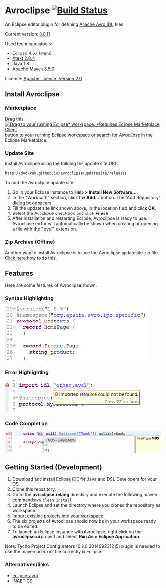 # Avroclipse [![Build Status](https://travis-ci.org/dvdkruk/avroclipse.svg)](https://travis-ci.org/dvdkruk/avroclipse)

An Eclipse editor plugin for defining [Apache Avro IDL](http://avro.apache.org/docs/current/idl.html) files.

Current version: [0.0.11](https://github.com/dvdkruk/avroclipse/releases/tag/0.0.11)

Used techniques/tools:
- [Eclipse 4.5.1 (Mars)](http://www.eclipse.org/home/index.php)
- [Xtext 2.8.4](https://eclipse.org/Xtext/)
- Java 1.8
- [Apache Maven 3.5.0](https://maven.apache.org/)

License: [Apache License, Version 2.0](https://github.com/dvdkruk/avroclipse/blob/master/LICENSE)

## Install Avroclipse
### Marketplace
Drag this[![Drag to your running Eclipse* workspace. *Requires Eclipse Marketplace Client](https://marketplace.eclipse.org/sites/all/themes/solstice/public/images/marketplace/btn-install.svg)](http://marketplace.eclipse.org/marketplace-client-intro?mpc_install=2600501 "Drag to your running Eclipse* workspace. *Requires Eclipse Marketplace Client") button to your running Eclipse workspace or search for *Avroclipse* in the Eclipse Marketplace.

### Update Site
Install Avroclipse using the folloing the update site URL:
````
http://dvdkruk.github.io/avroclipse/updatesite/releases
````
To add the Avroclipse update site:

1. Go in your Eclipse instance to **Help > Install New Software...**. 
2. In the "Work with" section, click the **Add...** button. The "Add Repository" dialog box appears.
3. Fill the update site link shown above, in the location field and click **OK**.
4. Select the Avoclipse checkbox and click **Finish**.
5. After installation and restarting Eclipse, Avroclipse is ready to use. Avroclipse editor will automatically be shown when creating or opening a file with the *".avdl"* extension.

### Zip Archive (Offline)
Another way to install Avroclipse is to use the Avroclipse updatesite zip file. [Click here](https://github.com/dvdkruk/avroclipse/releases) how to do this.

## Features
Here are some features of Avroclipse shown.
### Syntax Highlighting
![Syntax Highlighting](https://github.com/dvdkruk/avroclipse/blob/master/avroclipse.releng/syntax_highlighting.gif)
### Error Highlighting
![Error Highlighting](https://github.com/dvdkruk/avroclipse/blob/master/avroclipse.releng/error_highlighting.gif)
### Code Completion 
![Code Completion](https://github.com/dvdkruk/avroclipse/blob/master/avroclipse.releng/code_completion.gif)

## Getting Started (Development)
1. Download and install [Eclipse IDE for Java and DSL Developers](https://eclipse.org/downloads/eclipse-packages/) for your OS.
2. Clone this repository.
3. Go to the **avroclipse.relang** directory and execute the following maven command:````mvn clean install````
4. Launch Eclipse and set the directory where you cloned the repository as workspace.
5. [Import existing  projects into your workspace](http://help.eclipse.org/juno/topic/org.eclipse.platform.doc.user/tasks/tasks-importproject.htm).
6. The six projects of Avroclipse should now be in your workspace ready to be edited.
7. To launch an Eclipse instance with Avroclipse; right click on the **avroclipse.ui** project and select **Run As > Eclipse Application**.

Note: Tycho Project Configurators (0.8.0.201409231215) plugin is needed to use the maven pom.xml file correctly in Eclipse.

### Alternatives/links
* [eclipse-avro](https://github.com/LangleyStudios/eclipse-avro)
* [INAETICS](http://www.inaetics.org/)
